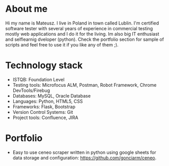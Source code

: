 
# About me
Hi my name is Mateusz. I live in Poland in town called Lublin. I'm certified software tester with several years of experience in commercial testing mostly web applications and I do it for the living. Im also big IT enthusiast and selflearnig dveloper (python). Check the portfolio section for sample of scripts and feel free to use it if you like any of them ;).
# Technology stack
* ISTQB: Foundation Level
* Testing tools: Microfocus ALM, Postman, Robot Framework, Chrome DevTools/Firebug
* Databases: MySQL, Oracle Database
* Languages: Python, HTML5, CSS
* Frameworks: Flask, Bootstrap
* Version Control Systems: Git
* Project tools: Confluence, JIRA
# Portfolio
- Easy to use ceneo scraper written in python using google sheets for data storage and configuration: https://github.com/gonciarm/ceneo.
